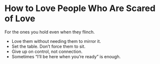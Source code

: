 # How to Love People Who Are Scared of Love

For the ones you hold even when they flinch.

- Love them without needing them to mirror it.
- Set the table. Don’t force them to sit.
- Give up on control, not connection.
- Sometimes “I’ll be here when you’re ready” is enough.
